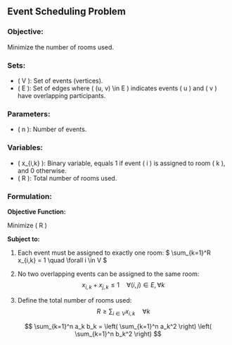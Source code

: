 ## Event Scheduling Problem

### Objective:
Minimize the number of rooms used.

### Sets:
- \( V \): Set of events (vertices).
- \( E \): Set of edges where \( (u, v) \in E \) indicates events \( u \) and \( v \) have overlapping participants.

### Parameters:
- \( n \): Number of events.

### Variables:
- \( x_{i,k} \): Binary variable, equals 1 if event \( i \) is assigned to room \( k \), and 0 otherwise.
- \( R \): Total number of rooms used.

### Formulation:
**Objective Function:**

Minimize \( R \)

**Subject to:**

1. Each event must be assigned to exactly one room:
   $ \sum_{k=1}^R x_{i,k} = 1 \quad \forall i \in V $

2. No two overlapping events can be assigned to the same room:
   $$ x_{i,k} + x_{j,k} \leq 1 \quad \forall (i, j) \in E, \forall k $$

3. Define the total number of rooms used:
   $$ R \geq \sum_{i \in V} x_{i,k} \quad \forall k $$


$$ \sum_{k=1}^n a_k b_k = \left( \sum_{k=1}^n a_k^2 \right) \left( \sum_{k=1}^n b_k^2 \right) $$
